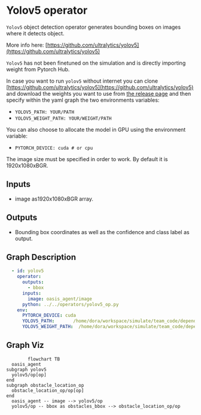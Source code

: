 # Yolov5 operator

`Yolov5` object detection operator generates bounding boxes on images where it detects object. 

More info here: [https://github.com/ultralytics/yolov5](https://github.com/ultralytics/yolov5)

`Yolov5` has not been finetuned on the simulation and is directly importing weight from Pytorch Hub.

In case you want to run `yolov5` without internet you can clone [https://github.com/ultralytics/yolov5](https://github.com/ultralytics/yolov5) and download the weights you want to use from [the release page](https://github.com/ultralytics/yolov5/releases/tag/v7.0) and then specify within the yaml graph the two environments variables:
- `YOLOV5_PATH: YOUR/PATH` 
- `YOLOV5_WEIGHT_PATH: YOUR/WEIGHT/PATH`

You can also choose to allocate the model in GPU using the environment variable:
- `PYTORCH_DEVICE: cuda # or cpu`

The image size must be specified in order to work. By default it is 1920x1080xBGR.

## Inputs

- image as1920x1080xBGR array.

## Outputs

- Bounding box coordinates as well as the confidence and class label as output.

## Graph Description

```yaml
  - id: yolov5
    operator: 
      outputs:
        - bbox
      inputs:
        image: oasis_agent/image
      python: ../../operators/yolov5_op.py
    env:
      PYTORCH_DEVICE: cuda
      YOLOV5_PATH:       /home/dora/workspace/simulate/team_code/dependencies/yolov5 
      YOLOV5_WEIGHT_PATH:  /home/dora/workspace/simulate/team_code/dependencies/yolov5/yolov5n.pt
```

## Graph Viz

```mermaid
        flowchart TB
  oasis_agent
subgraph yolov5
  yolov5/op[op]
end
subgraph obstacle_location_op
  obstacle_location_op/op[op]
end
  oasis_agent -- image --> yolov5/op
  yolov5/op -- bbox as obstacles_bbox --> obstacle_location_op/op
```
